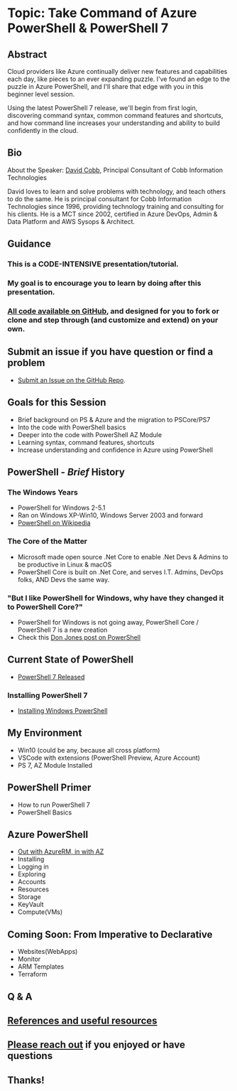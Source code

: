 # Topic: Take Command of Azure PowerShell & PowerShell 7

## Abstract
Cloud providers like Azure continually deliver new features and capabilities each day, like pieces to an ever expanding puzzle. I've found an edge to the puzzle in Azure PowerShell, and I'll share that edge with you in this beginner level session.

Using the latest PowerShell 7 release, we'll begin from first login, discovering command syntax, common command features and shortcuts, and how command line increases your understanding and ability to build confidently in the cloud.

## Bio
About the Speaker:
[David Cobb](https://davidcobb.net), Principal Consultant of Cobb Information Technologies

David loves to learn and solve problems with technology, and teach others to do the same. He is principal consultant for Cobb Information Technologies since 1996, providing technology training and consulting for his clients. He is a MCT since 2002, certified in Azure DevOps, Admin & Data Platform and AWS Sysops & Architect.

## Guidance
### This is a CODE-INTENSIVE presentation/tutorial. 
### My goal is to encourage you to learn by doing after this presentation.
### [All code available on GitHub](https://github.com/dave-007/Take-Command-of-Azure-PowerShell-PowerShell-7), and designed for you to fork or clone and step through (and customize and extend) on your own.

## Submit an issue if you have question or find a problem 

* [Submit an Issue on the GitHub Repo](https://github.com/dave-007/Take-Command-of-Azure-PowerShell-PowerShell-7/issues).

## Goals for this Session

* Brief background on PS & Azure and the migration to PSCore/PS7
* Into the code with PowerShell basics
* Deeper into the code with PowerShell AZ Module
* Learning syntax, command features, shortcuts
* Increase understanding and confidence in Azure using PowerShell

## PowerShell - _Brief_ History

### The Windows Years

* PowerShell for Windows 2-5.1
* Ran on Windows XP-Win10, Windows Server 2003 and forward
* [PowerShell on Wikipedia](https://en.wikipedia.org/wiki/PowerShell)
  
### The Core of the Matter

* Microsoft made open source .Net Core to enable .Net Devs & Admins to be productive in Linux & macOS
* PowerShell Core is built on .Net Core, and serves I.T. Admins, DevOps folks, AND Devs the same way.

### "But I like PowerShell for Windows, why have they changed it to PowerShell Core?"

* PowerShell for Windows is not going away, PowerShell Core / PowerShell 7 is a new creation
* Check this [Don Jones post on PowerShell](https://powershell.org/2018/01/can-we-talk-about-powershell-core-6-0/)
  
## Current State of PowerShell

* [PowerShell 7 Released](https://devblogs.microsoft.com/powershell/announcing-PowerShell-7-0//)
  
### Installing PowerShell 7

* [Installing Windows PowerShell](https://docs.microsoft.com/en-us/powershell/scripting/install/installing-windows-powershell?view=powershell-7)

## My Environment

* Win10 (could be any, because all cross platform)
* VSCode with extensions (PowerShell Preview, Azure Account)
* PS 7, AZ Module Installed
  
## PowerShell Primer

* How to run PowerShell 7
* PowerShell Basics
  
## Azure PowerShell

* [Out with AzureRM, in with AZ](https://azure.microsoft.com/en-us/blog/azure-powershell-cross-platform-az-module-replacing-azurerm/)
* Installing
* Logging in
* Exploring
* Accounts
* Resources
* Storage
* KeyVault
* Compute(VMs)

## Coming Soon: From Imperative to Declarative 

* Websites(WebApps)
* Monitor
* ARM Templates
* Terraform

## Q & A

## [References and useful resources](./references.md)

## [Please reach out](https://davidcobb.net/index.php/contact/) if you enjoyed or have questions

## Thanks!
